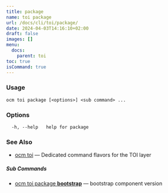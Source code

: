 ```yaml
---
title: package
name: toi package
url: /docs/cli/toi/package/
date: 2024-04-03T14:16:10+02:00
draft: false
images: []
menu:
  docs:
    parent: toi
toc: true
isCommand: true
---
```

### Usage

```
ocm toi package [<options>] <sub command> ...
```

### Options

```
  -h, --help   help for package
```

### See Also

* [ocm toi](/docs/cli/toi)	 &mdash; Dedicated command flavors for the TOI layer


##### Sub Commands

* [ocm toi package <b>bootstrap</b>](/docs/cli/toi/package/bootstrap)	 &mdash; bootstrap component version

